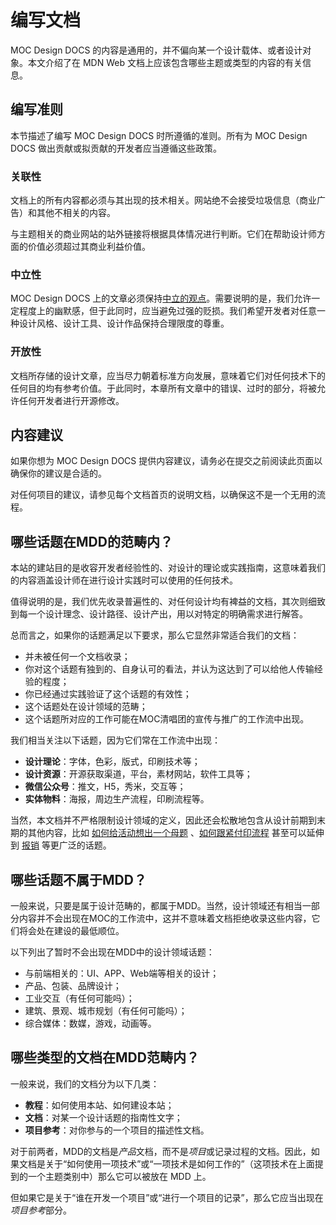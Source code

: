﻿# 编写文档

MOC Design DOCS 的内容是通用的，并不偏向某一个设计载体、或者设计对象。本文介绍了在 MDN Web 文档上应该包含哪些主题或类型的内容的有关信息。

## 编写准则

本节描述了编写 MOC Design DOCS 时所遵循的准则。所有为 MOC Design DOCS 做出贡献或拟贡献的开发者应当遵循这些政策。

### 关联性

文档上的所有内容都必须与其出现的技术相关。网站绝不会接受垃圾信息（商业广告）和其他不相关的内容。

与主题相关的商业网站的站外链接将根据具体情况进行判断。它们在帮助设计师方面的价值必须超过其商业利益价值。

### 中立性

MOC Design DOCS 上的文章必须保持[中立的观点](https://zh.wikipedia.org/wiki/Wikipedia:中立的观点)。需要说明的是，我们允许一定程度上的幽默感，但于此同时，应当避免过强的贬损。我们希望开发者对任意一种设计风格、设计工具、设计作品保持合理限度的尊重。

### 开放性

文档所存储的设计文章，应当尽力朝着标准方向发展，意味着它们对任何技术下的任何目的均有参考价值。于此同时，本章所有文章中的错误、过时的部分，将被允许任何开发者进行开源修改。

## 内容建议

如果你想为 MOC Design DOCS 提供内容建议，请务必在提交之前阅读此页面以确保你的建议是合适的。

对任何项目的建议，请参见每个文档首页的说明文档，以确保这不是一个无用的流程。

## 哪些话题在MDD的范畴内？

本站的建站目的是收容开发者经验性的、对设计的理论或实践指南，这意味着我们的内容涵盖设计师在进行设计实践时可以使用的任何技术。

值得说明的是，我们优先收录普遍性的、对任何设计均有裨益的文档，其次则细致到每一个设计理念、设计路径、设计产出，用以对特定的明确需求进行解答。

总而言之，如果你的话题满足以下要求，那么它显然非常适合我们的文档：

- 并未被任何一个文档收录；
- 你对这个话题有独到的、自身认可的看法，并认为这达到了可以给他人传输经验的程度；
- 你已经通过实践验证了这个话题的有效性；
- 这个话题处在设计领域的范畴；
- 这个话题所对应的工作可能在MOC清唱团的宣传与推广的工作流中出现。

我们相当关注以下话题，因为它们常在工作流中出现：

- **设计理论**：字体，色彩，版式，印刷技术等；
- **设计资源**：开源获取渠道，平台，素材网站，软件工具等；
- **微信公众号**：推文，H5，秀米，交互等；
- **实体物料**：海报，周边生产流程，印刷流程等。

当然，本文档并不严格限制设计领域的定义，因此还会松散地包含从设计前期到末期的其他内容，比如 [如何给活动想出一个母题]() 、[如何跟紧付印流程]() 甚至可以延伸到 [报销]() 等更广泛的话题。

## 哪些话题不属于MDD？

一般来说，只要是属于设计范畴的，都属于MDD。当然，设计领域还有相当一部分内容并不会出现在MOC的工作流中，这并不意味着文档拒绝收录这些内容，它们将会处在建设的最低顺位。

以下列出了暂时不会出现在MDD中的设计领域话题：

- 与前端相关的：UI、APP、Web端等相关的设计；
- 产品、包装、品牌设计；
- 工业交互（有任何可能吗）；
- 建筑、景观、城市规划（有任何可能吗）；
- 综合媒体：数媒，游戏，动画等。

## 哪些类型的文档在MDD范畴内？

一般来说，我们的文档分为以下几类：

- **教程**：如何使用本站、如何建设本站；
- **文档**：对某一个设计话题的指南性文字；
- **项目参考**：对你参与的一个项目的描述性文档。

对于前两者，MDD的文档是*产品*文档，而不是*项目*或记录过程的文档。因此，如果文档是关于“如何使用一项技术”或“一项技术是如何工作的”（这项技术在上面提到的一个主题类别中）那么它可以被放在 MDD 上。

但如果它是关于“谁在开发一个项目”或“进行一个项目的记录”，那么它应当出现在*项目参考*部分。